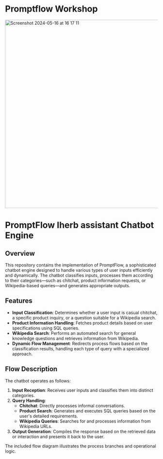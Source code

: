 # Promptflow Workshop
<img width="621" alt="Screenshot 2024-05-16 at 16 17 11" src="https://github.com/mariia-ascent/promptflow_workshop/assets/148238788/bef1c569-79b9-4c49-b432-f2341b40f1f8">

# PromptFlow Iherb assistant Chatbot Engine

## Overview
This repository contains the implementation of PromptFlow, a sophisticated chatbot engine designed to handle various types of user inputs efficiently and dynamically. The chatbot classifies inputs, processes them according to their categories—such as chitchat, product information requests, or Wikipedia-based queries—and generates appropriate outputs.

## Features
- **Input Classification**: Determines whether a user input is casual chitchat, a specific product inquiry, or a question suitable for a Wikipedia search.
- **Product Information Handling**: Fetches product details based on user specifications using SQL queries.
- **Wikipedia Search**: Performs an automated search for general knowledge questions and retrieves information from Wikipedia.
- **Dynamic Flow Management**: Redirects process flows based on the classification results, handling each type of query with a specialized approach.

## Flow Description
The chatbot operates as follows:
1. **Input Reception**: Receives user inputs and classifies them into distinct categories.
2. **Query Handling**:
   - **Chitchat**: Directly processes informal conversations.
   - **Product Search**: Generates and executes SQL queries based on the user's detailed requirements.
   - **Wikipedia Queries**: Searches for and processes information from Wikipedia URLs.
3. **Output Generation**: Compiles the response based on the retrieved data or interaction and presents it back to the user.

The included flow diagram illustrates the process branches and operational logic.
